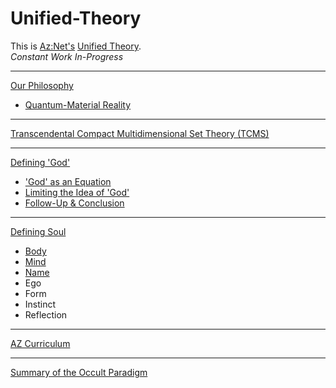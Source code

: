 # Unified-Theory
This is [Az:Net's](https://github.com/Az-Net) [Unified Theory](https://en.m.wikipedia.org/wiki/Theory_of_everything).  
_Constant Work In-Progress_
____
[Our Philosophy](https://github.com/Az-Net/Proposals/blob/main/Az%20Philosophy.md)
* [Quantum-Material Reality](https://github.com/Az-Net/Proposals/blob/main/Quantum-Material%20Reality.md)
____
[Transcendental Compact Multidimensional Set Theory (TCMS)](https://github.com/Az-Net/Unified-Theory/blob/main/TCMS%20Theory.md)
____
[Defining 'God'](https://github.com/Az-Net/Az-Net/blob/main/Definitions/God.md)
* ['God' as an Equation](https://github.com/Az-Net/Proposals/blob/main/Mathematics/God%20as%20an%20Equation.md)
* [Limiting the Idea of 'God'](https://github.com/Az-Net/Proposals/blob/main/Mathematics/Limiting%20God.md)
* [Follow-Up & Conclusion](https://github.com/Az-Net/Proposals/blob/main/Mathematics/Followup%20Limiting.md)
____
[Defining Soul](https://github.com/Az-Net/Proposals/blob/main/Occultism/Defining%20Soul.md)
* [Body](https://github.com/Az-Net/Az-Net/blob/main/Definitions/Body.md)
* [Mind](https://github.com/Az-Net/Az-Net/blob/main/Definitions/Mind.md)
* [Name](https://github.com/Az-Net/AZ-Curriculum/blob/main/Naming.md)
* Ego
* Form
* Instinct
* Reflection
____
[AZ Curriculum](https://github.com/Az-Net/AZ-Curriculum)
____
[Summary of the Occult Paradigm](https://github.com/Az-Net/Proposals/blob/main/Occult%20Paradigm.md)
